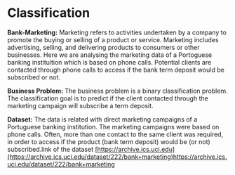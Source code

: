 # Classification
**Bank-Marketing:**
Marketing refers to activities undertaken by a company to promote the buying or selling of a product or service. Marketing includes advertising, selling, and delivering products to consumers or other businesses. Here we are analysing the marketing data of a Portoguese banking instituition which is based on phone calls. Potential clients are contacted through phone calls to access if the bank term deposit would be subscribed or not.

**Business Problem:**
The business problem is a binary classification problem. The classification goal is to predict if the client contacted through the marketing campaign will subscribe a term deposit.

**Dataset:**
The data is related with direct marketing campaigns of a Portuguese banking institution. The marketing campaigns were based on phone calls. Often, more than one contact to the same client was required, in order to access if the product (bank term deposit) would be (or not) subscribed.link of the dataset [https://archive.ics.uci.edu](https://archive.ics.uci.edu/dataset/222/bank+marketing)https://archive.ics.uci.edu/dataset/222/bank+marketing



